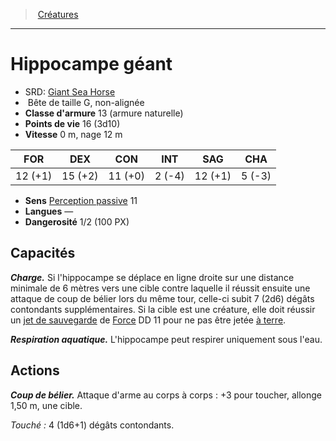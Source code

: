 ﻿---
!MonsterHD
Type: Bête
Size: G
Alignment: non-alignée
ArmorClass: 13 (armure naturelle)
HitPoints: 16 (3d10)
Speed: 0 m, nage 12 m
Strength: 12 (+1)
Dexterity: 15 (+2)
Constitution: 11 (+0)
Intelligence: ' 2 (-4)'
Wisdom: 12 (+1)
Charisma: ' 5 (-3)'
Senses: '[Perception passive](hd_abilities_dexterity_perception_passive.md) 11'
Languages: —
Challenge: 1/2 (100 PX)
Id: monsters_hd.md#hippocampe-géant
ParentLink: monsters_hd.md#créatures
Name: Hippocampe géant
ParentName: Créatures
NameLevel: 1
AltName: '[Giant Sea Horse](srd_monsters_giant_sea_horse.md)'
---
> [Créatures](hd_monsters.md)

---

# Hippocampe géant

- SRD: [Giant Sea Horse](srd_monsters_giant_sea_horse.md)
-  Bête de taille G, non-alignée
- **Classe d'armure** 13 (armure naturelle)
- **Points de vie** 16 (3d10)
- **Vitesse** 0 m, nage 12 m

|FOR|DEX|CON|INT|SAG|CHA|
|---|---|---|---|---|---|
|12 (+1)|15 (+2)|11 (+0)| 2 (-4)|12 (+1)| 5 (-3)|

- **Sens** [Perception passive](hd_abilities_dexterity_perception_passive.md) 11
- **Langues** —
- **Dangerosité** 1/2 (100 PX)

## Capacités

**_Charge._** Si l'hippocampe se déplace en ligne droite sur une distance minimale de 6 mètres vers une cible contre laquelle il réussit ensuite une attaque de coup de bélier lors du même tour, celle-ci subit 7 (2d6) dégâts contondants supplémentaires. Si la cible est une créature, elle doit réussir un [jet de sauvegarde](hd_abilities_jets_de_sauvegarde.md) de [Force](hd_abilities_strength.md) DD 11 pour ne pas être jetée [à terre](hd_conditions_a_terre.md).

**_Respiration aquatique._** L'hippocampe peut respirer uniquement sous l'eau.

## Actions

**_Coup de bélier._** Attaque d'arme au corps à corps : +3 pour toucher, allonge 1,50 m, une cible.

_Touché :_ 4 (1d6+1) dégâts contondants.

